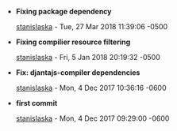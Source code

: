 
* __Fixing package dependency__

    [stanislaska](mailto:koffi.ass@gmail.com) - Tue, 27 Mar 2018 11:39:06 -0500
    
    

* __Fixing compilier resource filtering__

    [stanislaska](mailto:koffi.ass@gmail.com) - Fri, 5 Jan 2018 20:19:32 -0500
    
    

* __Fix: djantajs-compiler dependencies__

    [stanislaska](mailto:koffi.ass@gmail.com) - Mon, 4 Dec 2017 10:36:16 -0600
    
    

* __first commit__

    [stanislaska](mailto:koffi.ass@gmail.com) - Mon, 4 Dec 2017 09:29:00 -0600
    
    


